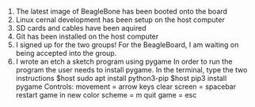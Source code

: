 1. The latest image of BeagleBone has been booted onto the board
2. Linux cernal development has been setup on the host computer
3. SD cards and cables have been aquired
4. Git has been installed on the host computer
5. I signed up for the two groups! For the BeagleBoard, I am waiting on being accepted into the group.
6. I wrote an etch a sketch program using pygame
	In order to run the program the user needs to install pygame. In the terminal, type the two instructions
		$host sudo apt install python3-pip
		$host pip3 install pygame
	Controls:
		movement = arrow keys
		clear screen = spacebar
		restart game in new color scheme = m
		quit game = esc



